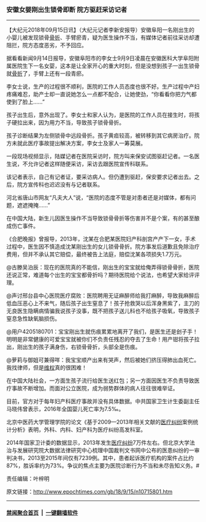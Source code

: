 ### 安徽女婴刚出生锁骨即断 院方驱赶采访记者
------------------------

<p>【大纪元2018年09月15日讯】（大纪元记者李新安报导）安徽阜阳一名刚出生的小婴儿被发现锁骨<a href="http://www.epochtimes.com/gb/tag/%E9%AA%A8%E6%8A%98.html">骨折</a>、手臂瘀青，疑为医生操作不当，有媒体记者前往采访却遭阻拦，院方态度恶劣，不予回应。</p>
<p>据看看新闻9月14日报导，安徽阜阳市的李女士9月9日凌晨在安徽医科大学阜阳附属医院生下一名女婴，这本是让全家开心的重大时刻，但是没想到孩子一出生锁骨就<a href="http://www.epochtimes.com/gb/tag/%E9%AA%A8%E6%8A%98.html">骨折</a>了，手臂上还有一段青瘀。</p>
<p>李女士说，生产的过程很不顺利，医院的工作人员态度也很不好。生产过程中产妇疼痛难忍，助产士却一直说她怎么一点都不配合，让她使劲，“你看看你把力气都使到了脸上……”</p>
<p>孩子出生后，意外出现了。李女士和家人认为，是医院的工作人员在接生时，将孩子硬拉出来，因为用力不当，导致孩子锁骨骨折。</p>
<p>孩子诊断结果为左侧锁骨中远段骨折。孩子黄疸较高，被转移到其它病房治疗。院方未就此医疗事故提出解决方案，李女士及家人一筹莫展。</p>
<p>一段现场视频显示，陆媒记者在医院采访时，院方叫来保安试图驱赶记者。一名医生说，不允许记者这样随便采访，采访去跟医院宣传科联系。</p>
<p>该记者表示，自己有记者证，要采访病人。但仍遭到驱赶，保安要求记者出去。之后，院方宣传科也迟迟没有与记者联系。</p>
<p>河北省唐山市网友“凡夫大人”说，“医院的态度不管是对患者还是对媒体，都有问题，遮遮掩掩……”</p>
<p>在中国大陆，新生儿因医生操作不当导致锁骨骨折等伤害并不是个案，有的甚至酿成伤亡事件。</p>
<p>《合肥晚报》曾报导，2013年，沈某在合肥某医院妇产科剖宫产产下一女，手术过程中，医生因不慎造成沈某刚出生的女儿锁骨骨折。院方事发后道歉且免除治疗费用，但并不承认其它赔偿，最终被告上法庭，赔偿沈某各项损失1.7万元。</p>
<p>@古滕吴泊辰：现在的医院真的不能信，刚出生的宝宝就给俺弄得锁骨骨折，医院还说正常，难道每个出生的宝宝都骨折吗？期待医院给个说法，也希望大家给评评理。 ​</p>
<p>@声讨邢台县中心医院医疗腐败：医院聘用无证麻醉师给我打麻醉，导致我麻醉后低血压恶心上不来气，随后孩子出生窒息了！孩子抢救哭以后浑身黑紫了，主刀的无良医生隐瞒病情骗我说孩子没事，既不把孩子送儿科也不给孩子吸氧，导致孩子窒息急性缺氧脑损伤。</p>
<p>@用户4205180701：宝宝刚出生就伤痕累累地离开了我们，是医生还是刽子手！明明是非常健康的可爱宝宝就被你们不负责任残忍的夺去了生命！用产钳将孩子拉出，刚出生的孩子满身伤，右锁骨骨折，头部全是伤痕。​</p>
<p>@萝莉与御姐可兼得咩：我宝宝顺产出来有哭声，然后被她们挤压得肺出血死亡。我找律师，但是<a href="http://www.epochtimes.com/gb/tag/%E7%BB%B4%E6%9D%83.html">维权</a>真的很困难！</p>
<p>在中国大陆社会，一方面生孩子流行给医生送红包；另一方面因医生不负责导致医疗事故不断增加。而面对公立医院，成为弱势群体的病人往往很难举证。</p>
<p>目前，官方对于每年妇产科医疗事故并没有具体数据。中共国家卫生计生委副主任马晓伟曾表示，2016年全国婴儿死亡率为7.5‰。</p>
<p>北京中医药大学管理学院的论文《基于2009—2013年相关文献的<a href="http://www.epochtimes.com/gb/tag/%E5%8C%BB%E7%96%97%E7%BA%A0%E7%BA%B7.html">医疗纠纷</a>案例统计分析》表明，外科、内科、妇产科为医疗纠纷高发科室。</p>
<p>2014年国家卫计委的数据显示，2013年发生<a href="http://www.epochtimes.com/gb/tag/%E5%8C%BB%E7%96%97%E7%BA%A0%E7%BA%B7.html">医疗纠纷</a>7万件左右。但北京大学法治与发展研究院大数据法律研究中心梳理中国裁判文书网中公布的医患纠纷的一审判决书，2013至2015年间仅有7239例。其中，患者起诉医疗机构的案件占比约87%，胜诉率约为73%。争议的焦点主要为医院诊断行为不当和未尽告知义务。#</p>
<p>责任编辑：叶梓明</p>

原文链接：http://www.epochtimes.com/gb/18/9/15/n10715801.htm


------------------------
#### [禁闻聚合首页](https://github.com/gfw-breaker/banned-news/blob/master/README.md) &nbsp;|&nbsp;  [一键翻墙软件](https://github.com/gfw-breaker/nogfw/blob/master/README.md)